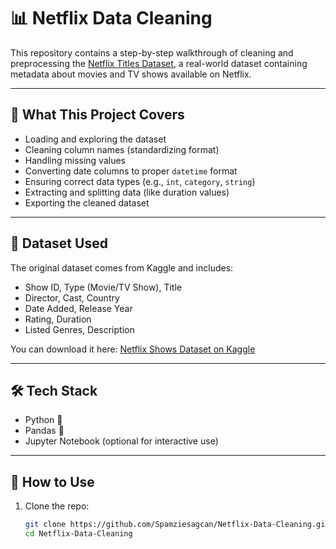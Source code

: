 # 📊 Netflix Data Cleaning

This repository contains a step-by-step walkthrough of cleaning and preprocessing the [Netflix Titles Dataset](https://www.kaggle.com/datasets/shivamb/netflix-shows), a real-world dataset containing metadata about movies and TV shows available on Netflix.

---

## 🧹 What This Project Covers

- Loading and exploring the dataset
- Cleaning column names (standardizing format)
- Handling missing values
- Converting date columns to proper `datetime` format
- Ensuring correct data types (e.g., `int`, `category`, `string`)
- Extracting and splitting data (like duration values)
- Exporting the cleaned dataset

---

## 📁 Dataset Used

The original dataset comes from Kaggle and includes:

- Show ID, Type (Movie/TV Show), Title
- Director, Cast, Country
- Date Added, Release Year
- Rating, Duration
- Listed Genres, Description

You can download it here: [Netflix Shows Dataset on Kaggle](https://www.kaggle.com/datasets/shivamb/netflix-shows)

---

## 🛠️ Tech Stack

- Python 🐍
- Pandas 🐼
- Jupyter Notebook (optional for interactive use)

---

## 🚀 How to Use

1. Clone the repo:
   ```bash
   git clone https://github.com/Spamziesagcan/Netflix-Data-Cleaning.git
   cd Netflix-Data-Cleaning
